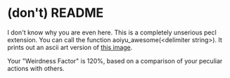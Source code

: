 (don't) README
==============

I don't know why you are even here. This is a completely unserious pecl extension.
You can call the function aoiyu_awesome(&lt;delimiter string&gt;). It prints out
an ascii art version of [this image](http://ktamura.com/static/img/aoiyu_maid.jpg).

Your "Weirdness Factor" is 120%, based on a comparison of your peculiar actions with others.